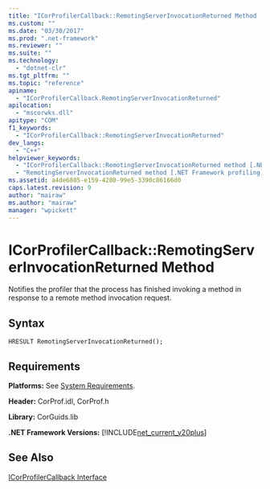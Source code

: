 ```yaml
---
title: "ICorProfilerCallback::RemotingServerInvocationReturned Method | Microsoft Docs"
ms.custom: ""
ms.date: "03/30/2017"
ms.prod: ".net-framework"
ms.reviewer: ""
ms.suite: ""
ms.technology: 
  - "dotnet-clr"
ms.tgt_pltfrm: ""
ms.topic: "reference"
apiname: 
  - "ICorProfilerCallback.RemotingServerInvocationReturned"
apilocation: 
  - "mscorwks.dll"
apitype: "COM"
f1_keywords: 
  - "ICorProfilerCallback::RemotingServerInvocationReturned"
dev_langs: 
  - "C++"
helpviewer_keywords: 
  - "ICorProfilerCallback::RemotingServerInvocationReturned method [.NET Framework profiling]"
  - "RemotingServerInvocationReturned method [.NET Framework profiling]"
ms.assetid: a4de6805-e159-4280-99e5-3390c86166d0
caps.latest.revision: 9
author: "mairaw"
ms.author: "mairaw"
manager: "wpickett"
---
```

# ICorProfilerCallback::RemotingServerInvocationReturned Method
Notifies the profiler that the process has finished invoking a method in response to a remote method invocation request.  
  
## Syntax  
  
```  
HRESULT RemotingServerInvocationReturned();  
```  
  
## Requirements  
 **Platforms:** See [System Requirements](../../../../docs/framework/get-started/system-requirements.md).  
  
 **Header:** CorProf.idl, CorProf.h  
  
 **Library:** CorGuids.lib  
  
 **.NET Framework Versions:** [!INCLUDE[net_current_v20plus](../../../../includes/net-current-v20plus-md.md)]  
  
## See Also  
 [ICorProfilerCallback Interface](../../../../docs/framework/unmanaged-api/profiling/icorprofilercallback-interface.md)